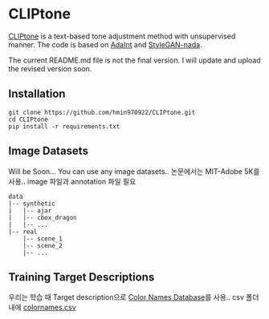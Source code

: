 # CLIPtone
[CLIPtone](https://hmin970922.github.io/CLIPtone/) is a text-based tone adjustment method with unsupervised manner.
The code is based on [AdaInt](https://github.com/ImCharlesY/AdaInt) and [StyleGAN-nada](https://github.com/rinongal/StyleGAN-nada).

The current README.md file is not the final version. I will update and upload the revised version soon.



## Installation
```
git clone https://github.com/hmin970922/CLIPtone.git
cd CLIPtone
pip install -r requirements.txt
```


## Image Datasets
Will be Soon...
You can use any image datasets..
논문에서는 MIT-Adobe 5K를 사용..
image 파일과 annotation 파일 필요
```
data
|-- synthetic
|   |-- ajar
|   |-- cbox_dragon
|   |-- ...
|-- real
    |-- scene_1
    |-- scene_2
    |-- ...
```


## Training Target Descriptions
우리는 학습 때 Target description으로 [Color Names Database](https://github.com/meodai/color-names)를 사용..
csv 폴더 내에 [colornames.csv](https://github.com/meodai/color-names/blob/master/src/colornames.csv)

